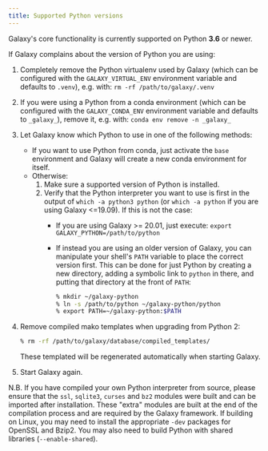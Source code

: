 ```yaml
---
title: Supported Python versions
---
```


Galaxy's core functionality is currently supported on Python **3.6** or newer.

If Galaxy complains about the version of Python you are using:

1. Completely remove the Python virtualenv used by Galaxy (which can be
   configured with the `GALAXY_VIRTUAL_ENV` environment variable and defaults to
   `.venv`), e.g. with: `rm -rf /path/to/galaxy/.venv`

2. If you were using a Python from a conda environment (which can be configured
   with the `GALAXY_CONDA_ENV` environment variable and defaults to `_galaxy_`),
   remove it, e.g. with: `conda env remove -n _galaxy_`

3. Let Galaxy know which Python to use in one of the following methods:

    - If you want to use Python from conda, just activate the `base` environment
      and Galaxy will create a new conda environment for itself.
    - Otherwise:
        1. Make sure a supported version of Python is installed.
        2. Verify that the Python interpreter you want to use is first in the
           output of `which -a python3 python` (or `which -a python` if you are
           using Galaxy <=19.09). If this is not the case:
           - If you are using Galaxy >= 20.01, just execute:
             `export GALAXY_PYTHON=/path/to/python`
           - If instead you are using an older version of Galaxy, you can
            manipulate your shell's `PATH` variable to place the correct version
            first. This can be done for just Python by creating a new directory,
            adding a symbolic link to `python` in there, and putting that
            directory at the front of `PATH`:

              ```sh
              % mkdir ~/galaxy-python
              % ln -s /path/to/python ~/galaxy-python/python
              % export PATH=~/galaxy-python:$PATH
              ```

4. Remove compiled mako templates when upgrading from Python 2:
     ```sh
     % rm -rf /path/to/galaxy/database/compiled_templates/
     ```
   These templated will be regenerated automatically when starting Galaxy.

5. Start Galaxy again.

N.B. If you have compiled your own Python interpreter from source, please ensure
that the `ssl`, `sqlite3`, `curses` and `bz2` modules were built and can be
imported after installation. These "extra" modules are built at the end of the
compilation process and are required by the Galaxy framework. If building on
Linux, you may need to install the appropriate `-dev` packages for OpenSSL and
Bzip2. You may also need to build Python with shared libraries
(`--enable-shared`).
